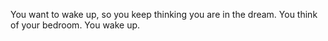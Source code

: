 You want to wake up, so you keep thinking you are in the dream.
You think of your bedroom. You wake up.